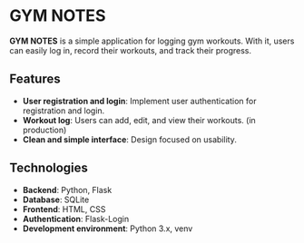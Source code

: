# GYM NOTES

**GYM NOTES** is a simple application for logging gym workouts. With it, users can easily log in, record their workouts, and track their progress.

## Features

- **User registration and login**: Implement user authentication for registration and login.
- **Workout log**: Users can add, edit, and view their workouts. (in production)
- **Clean and simple interface**: Design focused on usability.

## Technologies

- **Backend**: Python, Flask
- **Database**: SQLite
- **Frontend**: HTML, CSS
- **Authentication**: Flask-Login
- **Development environment**: Python 3.x, venv
